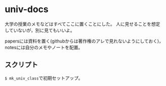 # univ-docs
大学の授業のメモなどはすべてここに置くことにした。
人に見せることを想定していないが，別に見てもいいよ。

papersには資料を置く(githubからは著作権のアレで見れないようにしておく)，notesには自分のメモやノートを配置。

## スクリプト
`$ mk_univ_class`で初期セットアップ。

